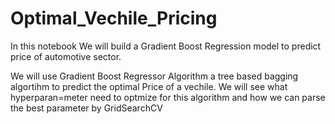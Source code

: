 # Optimal_Vechile_Pricing
In this notebook We will build a Gradient Boost Regression model to predict price of automotive sector.

We will use Gradient Boost Regressor Algorithm a tree based bagging algortihm to predict the optimal Price of a vechile. We will see what hyperparan=meter need to optmize for this algorithm and how we can parse the best parameter by GridSearchCV
